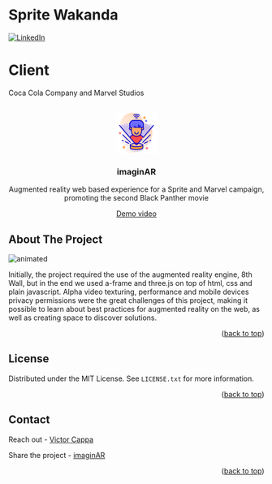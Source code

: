 # Sprite Wakanda

<div id="top"></div>

[![LinkedIn][linkedin-shield]][linkedin-url]

# Client

Coca Cola Company and Marvel Studios


<!-- PROJECT LOGO -->
 

<br />
<div align="center">
  <a href="https://github.com/victorcappa/sprite-wakanda-capaign">
    <img src="logo.png" alt="Logo" width="80" height="80">
  </a>

<h3 align="center">imaginAR</h3>

  <p align="center">
Augmented reality web based experience for a Sprite and Marvel campaign, promoting the second Black Panther movie


  </p>
 
 
 <a href="https://youtu.be/x2DfRmgjm6A" target="_blank">Demo video<a/>
 
</div>



<!-- ABOUT THE PROJECT -->
## About The Project

 
<p align="left">
 
  <img src="https://user-images.githubusercontent.com/40408965/180661370-850a3715-06c9-424d-b2a0-7faa97c60940.gif" alt="animated" />

</p>

<p> Initially, the project required the use of the augmented reality engine, 8th Wall, but in the end we used a-frame and three.js on top of html, css and plain javascript.
Alpha video texturing, performance and mobile devices privacy permissions were the great challenges of this project, making it possible to learn about best practices for augmented reality on the web, as well as creating space to discover solutions. </p>


<p align="right">(<a href="#top">back to top</a>)</p>


<!-- LICENSE -->
## License

Distributed under the MIT License. See `LICENSE.txt` for more information.

<p align="right">(<a href="#top">back to top</a>)</p>



<!-- CONTACT -->
## Contact

Reach out - <a href = "mailto: cappacurta@gmail.com.com">Victor Cappa</a>


Share the project - [imaginAR](https://github.com/victorcappa/imaginAR)

<p align="right">(<a href="#top">back to top</a>)</p>

[linkedin-shield]: https://img.shields.io/badge/-LinkedIn-black.svg?style=for-the-badge&logo=linkedin&colorB=555
[linkedin-url]: https://www.linkedin.com/in/victor-cappa-50839788/
